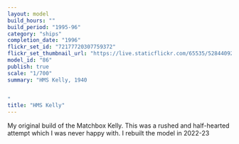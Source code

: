 ```yaml
---
layout: model
build_hours: ""
build_period: "1995-96"
category: "ships"
completion_date: "1996"
flickr_set_id: "72177720307759372"
flickr_set_thumbnail_url: "https://live.staticflickr.com/65535/52844092769_6567b6fe33_m.jpg"
model_id: "86"
publish: true
scale: "1/700"
summary: "HMS Kelly, 1940  


"
title: "HMS Kelly"
---
```


My original build of the Matchbox Kelly. This was a rushed and half-hearted attempt which I was never happy with. I rebuilt the model in 2022-23 
